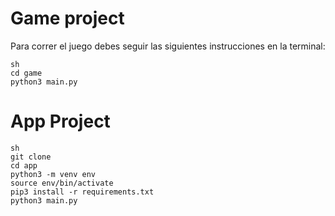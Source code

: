 # Game project

Para correr el juego debes seguir las siguientes instrucciones en la terminal:

```
sh
cd game
python3 main.py
```

# App Project
```
sh
git clone
cd app
python3 -m venv env
source env/bin/activate
pip3 install -r requirements.txt
python3 main.py
```